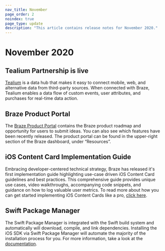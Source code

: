 ```yaml
---
nav_title: November
page_order: 2
noindex: true
page_type: update
description: "This article contains release notes for November 2020."
---
```

 
# November 2020

## Tealium Partnership is live
[Tealium]({{site.baseurl}}/partners/data_and_infrastructure_agility/customer_data_platform/tealium/#about-tealium) is a data hub that makes it easy to connect mobile, web, and alternative data from third-party sources. When connected with Braze, Tealium enables a data flow of custom events, user attributes, and purchases for real-time data action.

## Braze Product Portal
The [Braze Product Portal]({{site.baseurl}}/user_guide/administrative/access_braze/portal/#product-portal-) contains the Braze product roadmap and opportunity for users to submit ideas. You can also see which features have been recently released. The product portal can be found in the upper-right section of the Braze dashboard, under “Resources”.

## iOS Content Card Implementation Guide
Embracing developer-centered technical strategy, Braze has released it's first implementation guide highlighting use-case driven iOS Content Card guidelines and best practices. This comprehensive guide provides unique use cases, video walkthroughs, accompanying code snippets, and guidance on how to log valuable user metrics. To read more about how you can get started implementing iOS Content Cards like a pro, [click here]({{site.baseurl}}/developer_guide/platform_integration_guides/ios/content_cards/implementation_guide/). 

## Swift Package Manager
The Swift Package Manager is integrated with the Swift build system and automatically will download, compile, and link dependencies. Installing the iOS SDK via Swift Package Manager will automate the majority of the installation process for you. For more information, take a look at the [documentation]({{site.baseurl}}/developer_guide/platform_integration_guides/ios/initial_SDK_setup/swift_package_manager).
